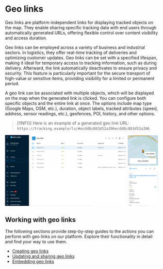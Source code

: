 # Geo links

Geo links are platform-independent links for displaying tracked objects on the map. They enable sharing specific tracking data with end users through automatically generated URLs, offering flexible control over content visibility and access duration.

Geo links can be employed across a variety of business and industrial sectors. In logistics, they offer real-time tracking of deliveries and optimizing customer updates. Geo links can be set with a specified lifespan, making it ideal for temporary access to tracking information, such as during delivery. Afterward, the link automatically deactivates to ensure privacy and security. This feature is particularly important for the secure transport of high-value or sensitive items, providing visibility for a limited or permanent period.

A geo link can be associated with multiple objects, which will be displayed on the map when the generated link is clicked. You can configure both specific objects and the entire link at once. The options include map type (Google Maps, OSM, etc.), duration, object labels, tracked attributes (speed, address, sensor readings, etc.), geofences, POI, history, and other options.

> [!INFO]
> Here is an example of a generated geo link URL:
> `https://tracking.example/ls/#ecdd8c083d52a396ecdd8c083d52a396`

![](attachments/{EB395344-78FF-4FD6-857B-72B0F0F621D3}-20250728-083324.png)

## Working with geo links

The following sections provide step-by-step guides to the actions you can perform with geo links on our platform. Explore their functionality in detail and find your way to use them.

- [Creating geo links](geo-links/creating-geo-links.md)
- [Updating and sharing geo links](geo-links/updating-and-sharing-geo-links.md)
- [Embedding geo links](geo-links/embedding-geo-links.md)